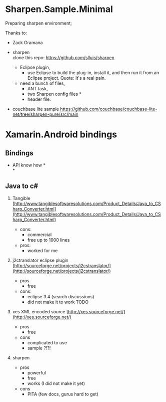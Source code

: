 # Sharpen.Sample.Minimal

Preparing sharpen environment;

Thanks to:

*	Zack Gramana




*	sharpen		
	clone this repo: https://github.com/slluis/sharpen
	*	Eclipse plugin, 
		*	use Eclipse to build the plug-in, install it, and then run it from an Eclipse project. 
			Quote: It's a real pain.
	*	need a bunch of files, 
		*	ANT task, 
		*	two Sharpen config files
			*	
		*	header file. 
*	couchbase lite sample
	https://github.com/couchbase/couchbase-lite-net/tree/sharpen-pure/src/main

	
	
# Xamarin.Android bindings

## Bindings

*	API know how
	*	
	*

## Java to c#

1.	Tangible		
	[http://www.tangiblesoftwaresolutions.com/Product_Details/Java_to_CSharp_Converter.html](http://www.tangiblesoftwaresolutions.com/Product_Details/Java_to_CSharp_Converter.html)		
	*	cons:
		*	commercial
		*	free up to 1000 lines
	*	pros:
		* worked for me
2.	j2ctranslator eclipse plugin
	[http://sourceforge.net/projects/j2cstranslator/](http://sourceforge.net/projects/j2cstranslator/)		
	*	pros
		* free
	*	cons:
		*	eclipse 3.4 (search discussions)
		*	did not make it to work TODO
3.	xes XML encoded source
	[http://xes.sourceforge.net/](http://xes.sourceforge.net/)
	*	pros
		*	free
	*	cons
		*	complicated to use
		*	sample ?!?!

4.	sharpen
	*	pros
		*	powerful
		*	free
		*	works (I did not make it yet)
	*	cons
		*	PITA (few docs, gurus hard to get)
		
	